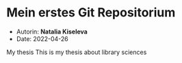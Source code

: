 # Mein erstes Git Repositorium

- Autorin: **Natalia Kiseleva**
- Date: 2022-04-26

My thesis
This is my thesis about library sciences
